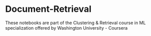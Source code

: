 # Document-Retrieval
These notebooks are part of the Clustering &amp; Retrieval course in ML specialization offered by Washington University - Coursera
